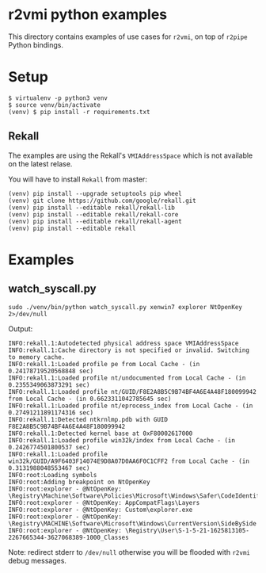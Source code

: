 # r2vmi python examples

This directory contains examples of use cases for `r2vmi`, on top of `r2pipe` Python bindings.

# Setup

    $ virtualenv -p python3 venv
    $ source venv/bin/activate
    (venv) $ pip install -r requirements.txt

## Rekall

The examples are using the Rekall's `VMIAddressSpace` which is not available on the latest relase.

You will have to install `Rekall` from master:


    (venv) pip install --upgrade setuptools pip wheel
    (venv) git clone https://github.com/google/rekall.git
    (venv) pip install --editable rekall/rekall-lib
    (venv) pip install --editable rekall/rekall-core
    (venv) pip install --editable rekall/rekall-agent
    (venv) pip install --editable rekall

# Examples

## watch_syscall.py

    sudo ./venv/bin/python watch_syscall.py xenwin7 explorer NtOpenKey 2>/dev/null

Output:

    INFO:rekall.1:Autodetected physical address space VMIAddressSpace
    INFO:rekall.1:Cache directory is not specified or invalid. Switching to memory cache.
    INFO:rekall.1:Loaded profile pe from Local Cache - (in 0.24178719520568848 sec)
    INFO:rekall.1:Loaded profile nt/undocumented from Local Cache - (in 0.2355349063873291 sec)
    INFO:rekall.1:Loaded profile nt/GUID/F8E2A8B5C9B74BF4A6E4A48F180099942 from Local Cache - (in 0.6623311042785645 sec)
    INFO:rekall.1:Loaded profile nt/eprocess_index from Local Cache - (in 0.27491211891174316 sec)
    INFO:rekall.1:Detected ntkrnlmp.pdb with GUID F8E2A8B5C9B74BF4A6E4A48F180099942
    INFO:rekall.1:Detected kernel base at 0xF80002617000
    INFO:rekall.1:Loaded profile win32k/index from Local Cache - (in 0.2426774501800537 sec)
    INFO:rekall.1:Loaded profile win32k/GUID/A9F6403F14074E9D8A07D0AA6F0C1CFF2 from Local Cache - (in 0.3131988048553467 sec)
    INFO:root:Loading symbols
    INFO:root:Adding breakpoint on NtOpenKey
    INFO:root:explorer - @NtOpenKey: \Registry\Machine\Software\Policies\Microsoft\Windows\Safer\CodeIdentifiers
    INFO:root:explorer - @NtOpenKey: AppCompatFlags\Layers
    INFO:root:explorer - @NtOpenKey: Custom\explorer.exe
    INFO:root:explorer - @NtOpenKey: \Registry\MACHINE\Software\Microsoft\Windows\CurrentVersion\SideBySide
    INFO:root:explorer - @NtOpenKey: \Registry\User\S-1-5-21-1625813105-2267665344-3627068389-1000_Classes


Note: redirect stderr to `/dev/null` otherwise you will be flooded with `r2vmi` debug messages.
